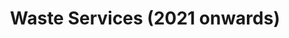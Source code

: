 ---
schema: default
title: Waste Services (2021 onwards)
organization: Stirling Council
notes: >-
    **Datasets within this group show the monthly breakdown of the tonnage of waste received from Stirling Council’s domestic waste collections. These figures are validated by the Scottish Environmental Protection Agency (SEPA) on an annual basis.**

    [**Bins & Recycling**](https://www.stirling.gov.uk/bins-waste-recycling/) **provides details of Stirling Council's Waste Services.**

    **For information on environmental protection, visit **[**SEPA's website**](https://www.sepa.org.uk/)**.**

    **Datasets for 2018, 2019 and 2020 can be found under the **[**Waste Management (2018 to 2020, inclusive)**](https://data.stirling.gov.uk/dataset/waste-management)** group on this platform.**
resources:
  - name: Waste Services (2021 onwards) CSV
  - url: >-
      https://data.stirling.gov.uk/dataset/70614cbb-ff9e-4ef7-8e18-486017a368d6/resource/8807c713-46cb-4100-80c5-de8a457b0f8e/download/20210520-domestic-waste-collections-jan-2021-to-dec-2021.csv
  - format: CSV

  - name: Waste Services (2021 onwards) PDF
  - url: >-
      https://data.stirling.gov.uk/dataset/70614cbb-ff9e-4ef7-8e18-486017a368d6/resource/ad4967e0-5924-4e77-8166-e2cffbbcdb4a/download/20210409-collections-summary-report.pdf
  - format: PDF

  - name: Waste Services (2021 onwards) CSV
  - url: >-
      https://data.stirling.gov.uk/dataset/70614cbb-ff9e-4ef7-8e18-486017a368d6/resource/22285ab0-0401-4774-b8ac-caf0d6fd0bbd/download/20210409-collections-summary-data.csv
  - format: CSV
license: Open Government Licence 3.0 (United Kingdom)
category:

  - LGCS Waste Management
maintainer: Stirling Council
maintainer_email: someone@example.com
---